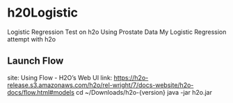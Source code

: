 # h20Logistic
Logistic Regression Test on h2o Using Prostate Data
My Logistic Regression attempt with h2o 

## Launch Flow
site: Using Flow - H2O’s Web UI 
link: https://h2o-release.s3.amazonaws.com/h2o/rel-wright/7/docs-website/h2o-docs/flow.html#models
cd ~/Downloads/h2o-{version}
java -jar h2o.jar

